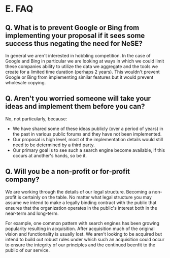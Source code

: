 # E. FAQ

## Q. What is to prevent Google or Bing from implementing your proposal if it sees some success thus negating the need for NeSE?

In general we aren't interested in hobbling competition. In the case of Google and Bing in particular we are looking at ways in which we could limit these companies ability to utilize the data we aggregate and the tools we create for a limited time duration \(perhaps 2 years\). This wouldn't prevent Google or Bing from implementing similar features but it would prevent wholesale copying.

## Q. Aren't you worried someone will take your ideas and implement them before you can?

No, not particularly, because:

* We have shared some of these ideas publicly \(over a period of years\) in the past in various public forums and they have not been implemented.
* Our proposal is high level, most of the implementation details would still need to be determined by a third party.
* Our primary goal is to see such a search engine become available, if this occurs at another's hands, so be it.

## Q. Will you be a non-profit or for-profit company?

We are working through the details of our legal structure. Becoming a non-profit is certainly on the table. No matter what legal structure you may assume we intend to make a legally binding contract with the public that ensures that the organization operates in the public's interest both in the near-term and long-term.

For example, one common pattern with search engines has been growing popularity resulting in acquisition. After acquisition much of the original vision and functionality is usually lost. We aren't looking to be acquired but intend to build out robust rules under which such an acquisition could occur to ensure the integrity of our principles and the continued beenfit to the public of our service.

